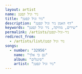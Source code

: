 ```yaml
---
layout: artist
name: ניר וגיל קפטן
title: "ניר וגיל קפטן"
description: "דף האמן ניר וגיל קפטן"
keywords: "שירים, מוזיקה, ניר וגיל קפטן"
permalink: /artists/ניר-וגיל-קפטן
redirect_from:
  - /artists/list/ניר וגיל קפטן
songs:
  - number: "32956"
    name: "גם כי אלך"
    album: "סינגלים"
    artist: "ניר וגיל קפטן"
---
```

